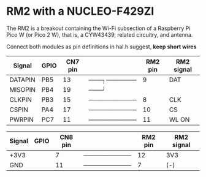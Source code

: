 
# RM2 with a NUCLEO-F429ZI

The RM2 is a breakout containing the Wi-Fi subsection of a Raspberry Pi Pico W (or Pico 2 W), that is, a CYW43439, related circuitry, and antenna.

Connect both modules as pin definitions in hal.h suggest, **keep short wires**


| Signal  | GPIO | CN7 pin |             | RM2 pin | RM2 signal |
|---------|------|---------|-------------|---------|------------|
| DATAPIN | PB5  | 13      | ───┐─────── | 9       | DAT        |
| MISOPIN | PB4  | 19      | ───┘        |         |            |
| CLKPIN  | PB3  | 15      | ─────────── | 8       | CLK        |
| CSPIN   | PA4  | 17      | ─────────── | 10      | CS         |
| PWRPIN  | PC7  | 11      | ─────────── | 11      | WL ON      |

| Signal  | GPIO | CN8 pin |             | RM2 pin | RM2 signal |
|---------|------|---------|-------------|---------|------------|
| +3V3    |      | 7       | ─────────── | 12      | 3V3        |
| GND     |      | 11      | ─────────── | 7       | (-)        |
